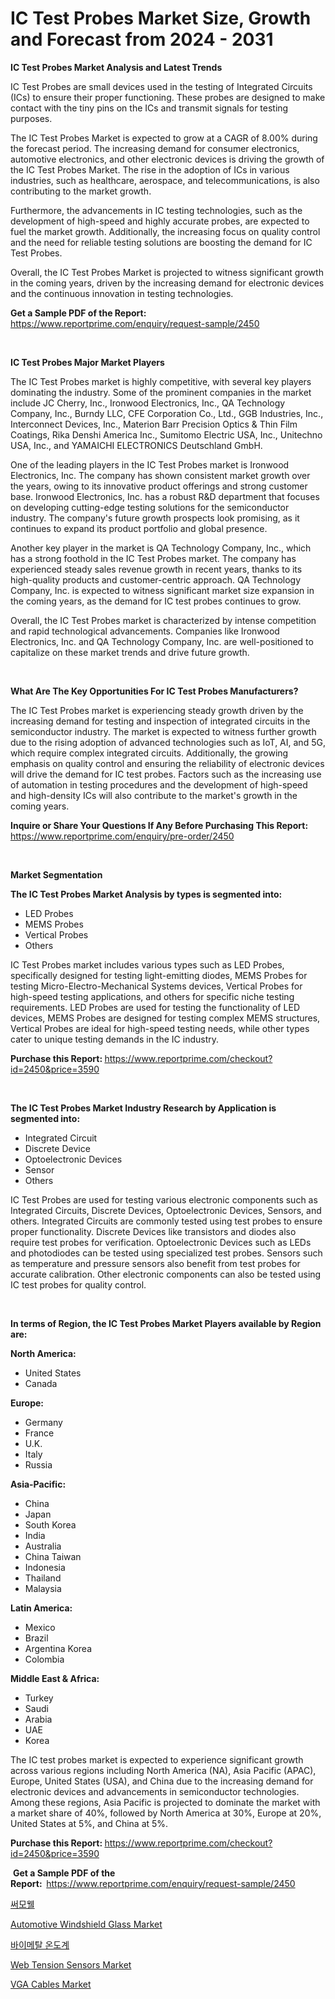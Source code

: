 <p><h1>IC Test Probes Market Size, Growth and Forecast from 2024 - 2031</h1></p><p><strong>IC Test Probes Market Analysis and Latest Trends</strong></p>
<p><p>IC Test Probes are small devices used in the testing of Integrated Circuits (ICs) to ensure their proper functioning. These probes are designed to make contact with the tiny pins on the ICs and transmit signals for testing purposes.</p><p>The IC Test Probes Market is expected to grow at a CAGR of 8.00% during the forecast period. The increasing demand for consumer electronics, automotive electronics, and other electronic devices is driving the growth of the IC Test Probes Market. The rise in the adoption of ICs in various industries, such as healthcare, aerospace, and telecommunications, is also contributing to the market growth.</p><p>Furthermore, the advancements in IC testing technologies, such as the development of high-speed and highly accurate probes, are expected to fuel the market growth. Additionally, the increasing focus on quality control and the need for reliable testing solutions are boosting the demand for IC Test Probes.</p><p>Overall, the IC Test Probes Market is projected to witness significant growth in the coming years, driven by the increasing demand for electronic devices and the continuous innovation in testing technologies.</p></p>
<p><strong>Get a Sample PDF of the Report:&nbsp;</strong> <a href="https://www.reportprime.com/enquiry/request-sample/2450">https://www.reportprime.com/enquiry/request-sample/2450</a></p>
<p>&nbsp;</p>
<p><strong>IC Test Probes Major Market Players</strong></p>
<p><p>The IC Test Probes market is highly competitive, with several key players dominating the industry. Some of the prominent companies in the market include JC Cherry, Inc., Ironwood Electronics, Inc., QA Technology Company, Inc., Burndy LLC, CFE Corporation Co., Ltd., GGB Industries, Inc., Interconnect Devices, Inc., Materion Barr Precision Optics & Thin Film Coatings, Rika Denshi America Inc., Sumitomo Electric USA, Inc., Unitechno USA, Inc., and YAMAICHI ELECTRONICS Deutschland GmbH.</p><p>One of the leading players in the IC Test Probes market is Ironwood Electronics, Inc. The company has shown consistent market growth over the years, owing to its innovative product offerings and strong customer base. Ironwood Electronics, Inc. has a robust R&D department that focuses on developing cutting-edge testing solutions for the semiconductor industry. The company's future growth prospects look promising, as it continues to expand its product portfolio and global presence.</p><p>Another key player in the market is QA Technology Company, Inc., which has a strong foothold in the IC Test Probes market. The company has experienced steady sales revenue growth in recent years, thanks to its high-quality products and customer-centric approach. QA Technology Company, Inc. is expected to witness significant market size expansion in the coming years, as the demand for IC test probes continues to grow.</p><p>Overall, the IC Test Probes market is characterized by intense competition and rapid technological advancements. Companies like Ironwood Electronics, Inc. and QA Technology Company, Inc. are well-positioned to capitalize on these market trends and drive future growth.</p></p>
<p>&nbsp;</p>
<p><strong>What Are The Key Opportunities For IC Test Probes Manufacturers?</strong></p>
<p><p>The IC Test Probes market is experiencing steady growth driven by the increasing demand for testing and inspection of integrated circuits in the semiconductor industry. The market is expected to witness further growth due to the rising adoption of advanced technologies such as IoT, AI, and 5G, which require complex integrated circuits. Additionally, the growing emphasis on quality control and ensuring the reliability of electronic devices will drive the demand for IC test probes. Factors such as the increasing use of automation in testing procedures and the development of high-speed and high-density ICs will also contribute to the market's growth in the coming years.</p></p>
<p><strong>Inquire or Share Your Questions If Any Before Purchasing This Report:</strong> <a href="https://www.reportprime.com/enquiry/pre-order/2450">https://www.reportprime.com/enquiry/pre-order/2450</a></p>
<p>&nbsp;</p>
<p><strong>Market Segmentation</strong></p>
<p><strong>The IC Test Probes Market Analysis by types is segmented into:</strong></p>
<p><ul><li>LED Probes</li><li>MEMS Probes</li><li>Vertical Probes</li><li>Others</li></ul></p>
<p><p>IC Test Probes market includes various types such as LED Probes, specifically designed for testing light-emitting diodes, MEMS Probes for testing Micro-Electro-Mechanical Systems devices, Vertical Probes for high-speed testing applications, and others for specific niche testing requirements. LED Probes are used for testing the functionality of LED devices, MEMS Probes are designed for testing complex MEMS structures, Vertical Probes are ideal for high-speed testing needs, while other types cater to unique testing demands in the IC industry.</p></p>
<p><strong>Purchase this Report:&nbsp;</strong><a href="https://www.reportprime.com/checkout?id=2450&price=3590">https://www.reportprime.com/checkout?id=2450&price=3590</a></p>
<p>&nbsp;</p>
<p><strong>The IC Test Probes Market Industry Research by Application is segmented into:</strong></p>
<p><ul><li>Integrated Circuit</li><li>Discrete Device</li><li>Optoelectronic Devices</li><li>Sensor</li><li>Others</li></ul></p>
<p><p>IC Test Probes are used for testing various electronic components such as Integrated Circuits, Discrete Devices, Optoelectronic Devices, Sensors, and others. Integrated Circuits are commonly tested using test probes to ensure proper functionality. Discrete Devices like transistors and diodes also require test probes for verification. Optoelectronic Devices such as LEDs and photodiodes can be tested using specialized test probes. Sensors such as temperature and pressure sensors also benefit from test probes for accurate calibration. Other electronic components can also be tested using IC test probes for quality control.</p></p>
<p>&nbsp;</p>
<p><strong>In terms of Region, the IC Test Probes Market Players available by Region are:</strong></p>
<p>
    <p> <strong> North America: </strong>
        <ul>
            <li>United States</li>
            <li>Canada</li>
        </ul>
        </p> 
    <p> <strong> Europe: </strong>
        <ul>
            <li>Germany</li>
            <li>France</li>
            <li>U.K.</li>
            <li>Italy</li>
            <li>Russia</li>
        </ul>
        </p> 
    <p> <strong> Asia-Pacific: </strong>
        <ul>
            <li>China</li>
            <li>Japan</li>
            <li>South Korea</li>
            <li>India</li>
            <li>Australia</li>
            <li>China Taiwan</li>
            <li>Indonesia</li>
            <li>Thailand</li>
            <li>Malaysia</li>
        </ul>
        </p> 
    <p> <strong> Latin America: </strong>
        <ul>
            <li>Mexico</li>
            <li>Brazil</li>
            <li>Argentina Korea</li>
            <li>Colombia</li>
        </ul>
        </p> 
    <p> <strong> Middle East & Africa: </strong>
        <ul>
            <li>Turkey</li>
            <li>Saudi</li>
            <li>Arabia</li>
            <li>UAE</li>
            <li>Korea</li>
        </ul>
    </p>
    </p>
<p><p>The IC test probes market is expected to experience significant growth across various regions including North America (NA), Asia Pacific (APAC), Europe, United States (USA), and China due to the increasing demand for electronic devices and advancements in semiconductor technologies. Among these regions, Asia Pacific is projected to dominate the market with a market share of 40%, followed by North America at 30%, Europe at 20%, United States at 5%, and China at 5%.</p></p>
<p><strong>Purchase this Report: </strong><a href="https://www.reportprime.com/checkout?id=2450&price=3590">https://www.reportprime.com/checkout?id=2450&price=3590</a></p>
<p>&nbsp;<strong>Get a Sample PDF of the Report:&nbsp;&nbsp;</strong><a href="https://www.reportprime.com/enquiry/request-sample/2450">https://www.reportprime.com/enquiry/request-sample/2450</a></p>
<p><strong></strong></p>
<p><p><a href="https://github.com/Maeennan456456/Market-Research-Report-List-1/blob/main/156910110661.md">써모웰</a></p><p><a href="https://issuu.com/reportprime-2/docs/automotive-windshield-glass-market-size-2030.pptx">Automotive Windshield Glass Market</a></p><p><a href="https://github.com/vsap75a286l/Market-Research-Report-List-1/blob/main/723639710660.md">바이메탈 온도계</a></p><p><a href="https://github.com/wusalecollins540tpqoz/Market-Research-Report-List-1/blob/main/web-tension-sensors-market.md">Web Tension Sensors Market</a></p><p><a href="https://github.com/pjcfca/Market-Research-Report-List-2/blob/main/vga-cables-market.md">VGA Cables Market</a></p></p>